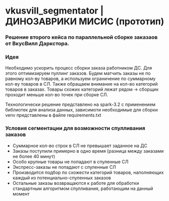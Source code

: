 # vkusvill_segmentator | ДИНОЗАВРИКИ МИСИС (прототип)

### Решение второго кейса по параллельной сборке заказаов от ВкусВилл Даркстора. 

### Идея

Необходимо ускорить процесс сборки заказа работником ДС. Для этого оптимизируем пуллинг заказов. Будем матчить заказы не по равному кол-ву товаров, а используем ограничение по суммарному кол-ву товаров в СЛ. Также обращаем внимание на кол-во категорий товаров в заказах. Товары схожих категорий лежат рядом -> сборщик проходит меньше кол-во точек при сборке СЛ.

Технологически решение представлено на spark-3.2 c применением библиотек для анализа данных, зависимоти необходимые для сборки venv представлены в файле requirements.txt

### Условия сегментации для возможности спулливания заказов 

- Суммарное кол-во строк в СЛ не превышает заданное на ДС
- Заказы поступили примерно в одно время (разница между заказами не более 40 минут)
- Особо крупные товары не попадают в спуленные СЛ
- Экспресс-заказы не попадают с спуленные СЛ
- Производится подбор по схожести категорий товаров, наполняющих каждый из потенциально-спуленных заказов
- Остальные заказы возвращаются к работе для обработки стандартным алгоритмом спулливания, работающим на данный момент 
